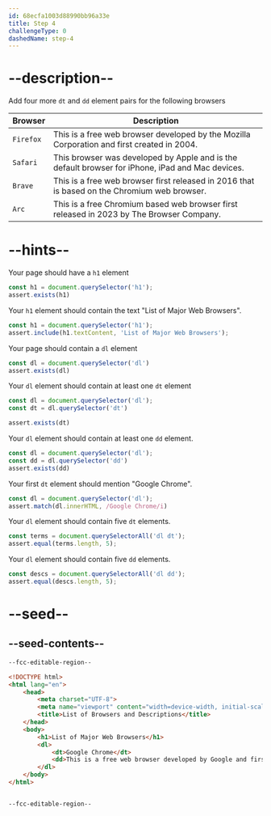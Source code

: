 ```yaml
---
id: 68ecfa1003d88990bb96a33e
title: Step 4
challengeType: 0
dashedName: step-4
---
```


# --description--

Add four more `dt` and `dd` element pairs for the following browsers

| Browser     | Description                                                                                      |
| ----------- | ------------------------------------------------------------------------------------------------ |
| `Firefox` | This is a free web browser developed by the Mozilla Corporation and first created in 2004.       |
| `Safari`  | This browser was developed by Apple and is the default browser for iPhone, iPad and Mac devices. |
| `Brave`   | This is a free web browser first released in 2016 that is based on the Chromium web browser.     |
| `Arc`     | This is a free Chromium based web browser first released in 2023 by The Browser Company.         |

# --hints--

Your page should have a `h1` element

```js
const h1 = document.querySelector('h1');
assert.exists(h1)
```

Your `h1` element should contain the text "List of Major Web Browsers".

```js
const h1 = document.querySelector('h1');
assert.include(h1.textContent, 'List of Major Web Browsers');
```

Your page should contain a `dl` element

```js
const dl = document.querySelector('dl')
assert.exists(dl)
```

Your `dl` element should contain at least one `dt` element

```js
const dl = document.querySelector('dl');
const dt = dl.querySelector('dt')

assert.exists(dt)
```

Your `dl` element should contain at least one `dd` element.

```js
const dl = document.querySelector('dl');
const dd = dl.querySelector('dd')
assert.exists(dd)
```

Your first `dt` element should mention "Google Chrome".

```js
const dl = document.querySelector('dl');
assert.match(dl.innerHTML, /Google Chrome/i)
```

Your `dl` element should contain five `dt` elements.

```js
const terms = document.querySelectorAll('dl dt');
assert.equal(terms.length, 5);
```

Your `dl` element should contain five `dd` elements.

```js
const descs = document.querySelectorAll('dl dd');
assert.equal(descs.length, 5);
```

# --seed--

## --seed-contents--

```html
--fcc-editable-region--

<!DOCTYPE html> 
<html lang="en"> 
    <head> 
        <meta charset="UTF-8"> 
        <meta name="viewport" content="width=device-width, initial-scale=1.0"> 
        <title>List of Browsers and Descriptions</title> 
    </head> 
    <body> 
        <h1>List of Major Web Browsers</h1> 
        <dl>
            <dt>Google Chrome</dt>
            <dd>This is a free web browser developed by Google and first released in 2008.</dd>
        </dl>
    </body> 
</html>


--fcc-editable-region--

```

